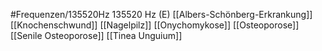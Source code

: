 #Frequenzen/135520Hz
135520 Hz (E)
[[Albers-Schönberg-Erkrankung]]
[[Knochenschwund]]
[[Nagelpilz]]
[[Onychomykose]]
[[Osteoporose]]
[[Senile Osteoporose]]
[[Tinea Unguium]]